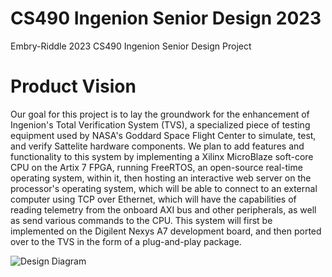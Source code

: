 # CS490 Ingenion Senior Design 2023
Embry-Riddle 2023 CS490 Ingenion Senior Design Project

# Product Vision

Our goal for this project is to lay the groundwork for the enhancement of Ingenion's Total Verification System (TVS), a specialized piece of testing equipment used by NASA's Goddard Space Flight Center to simulate, test, and verify Sattelite hardware components. We plan to add features and functionality to this system by implementing a Xilinx MicroBlaze soft-core CPU on the Artix 7 FPGA, running FreeRTOS, an open-source real-time operating system, within it, then hosting an interactive web server on the processor's operating system, which will be able to connect to an external computer using TCP over Ethernet, which will have the capabilities of reading telemetry from the onboard AXI bus and other peripherals, as well as send various commands to the CPU. This system will first be implemented on the Digilent Nexys A7 development board, and then ported over to the TVS in the form of a plug-and-play package.

![Design Diagram](https://github.com/HamiltonHenneberg/CS490Ingenion2023/assets/99364961/4e19f402-c06c-4658-8d5a-9cbf53eaa573)
